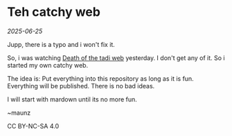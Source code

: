 # Teh catchy web

*2025-06-25*

Jupp, there is a typo and i won't fix it.

So, i was watching [Death of the tadi web](https://www.youtube.com/watch?v=ft6xOAijwFo) yesterday.
I don't get any of it. So i started my own catchy web.

The idea is: Put everything into this repository as long as it is fun. Everything will be published. There is no bad ideas.

I will start with mardown until its no more fun.

~maunz

CC BY-NC-SA 4.0